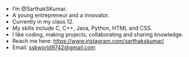 - I’m @SarthakSKumar.
- A young entrepreneur and a innovator.
- Currently in my class 12.
- My skills include C, C++, Java, Python, HTML and CSS.
- I like coding, making projects, collaborating and sharing knowledge.
- Reach me here: https://www.instagram.com/sarthakskumar/
- Email: sskworld9742@gmail.com

<!---
SarthakSKumar/SarthakSKumar is a ✨ special ✨ repository because its `README.md` (this file) appears on your GitHub profile.
You can click the Preview link to take a look at your changes.
--->
